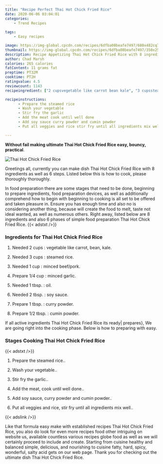 ```yaml
---
title: "Recipe Perfect Thai Hot Chick Fried Rice"
date: 2020-06-06 03:04:01
categories:
    - Trend Recipes
    
tags:
    - Easy recipes

image: https://img-global.cpcdn.com/recipes/6dfba08beafe7497/680x482cq70/thai-hot-chick-fried-rice-recipe-main-photo.jpg
thumbnail: https://img-global.cpcdn.com/recipes/6dfba08beafe7497/350x250cq70/thai-hot-chick-fried-rice-recipe-main-photo.jpg
description: Recipe Appetizing Thai Hot Chick Fried Rice with 8 ingredients and 6 stages of easy cooking.
author: Chad Marsh
calories: 265 calories
fatContent: 11 grams fat
preptime: PT32M
cooktime: PT2H
ratingvalue: 4.5
reviewcount: 1143
recipeingredient: ["2 cupsvegetable like carrot bean kale", "3 cupssteamed rice", "1 cupminced beefpork", "1/4 cupminced garlic", "1 tbsp.oil", "2 tbsp.soy sauce", "1 tbsp.curry powder", "1/2 tbsp.cumin powder"]

recipeinstructions: 
      - Prepare the steamed rice 
      - Wash your vegetable 
      - Stir fry the garlic 
      - Add the meat cook until well done 
      - Add soy sauce curry powder and cumin powder 
      - Put all veggies and rice stir fry until all ingredients mix well

---
```




**Without fail making ultimate Thai Hot Chick Fried Rice easy, bouncy, practical**. 


![Thai Hot Chick Fried Rice](https://img-global.cpcdn.com/recipes/6dfba08beafe7497/680x482cq70/thai-hot-chick-fried-rice-recipe-main-photo.jpg "Thai Hot Chick Fried Rice")




Greetings all, currently you can make dish Thai Hot Chick Fried Rice with 8 ingredients as well as 6 steps. Listed below this is how to cook, please thoroughly thoroughly.

In food preparation there are some stages that need to be done, beginning to prepare ingredients, food preparation devices, as well as additionally comprehend how to begin with beginning to cooking is all set to be offered and taken pleasure in. Ensure you has enough time and also no is considering another thing, because will create the food to melt, taste not ideal wanted, as well as numerous others. Right away, listed below are 8 ingredients and also 6 phases of simple food preparation Thai Hot Chick Fried Rice.
{{< adstxt />}}

### Ingredients for Thai Hot Chick Fried Rice


1. Needed 2 cups : vegetable like carrot, bean, kale.

1. Needed 3 cups : steamed rice.

1. Needed 1 cup : minced beef/pork.

1. Prepare 1/4 cup : minced garlic.

1. Needed 1 tbsp. : oil.

1. Needed 2 tbsp. : soy sauce.

1. Prepare 1 tbsp. : curry powder.

1. Prepare 1/2 tbsp. : cumin powder.



If all active ingredients Thai Hot Chick Fried Rice its ready| prepares}, We are going right into the cooking phase. Below is how to preparing with easy.

### Stages Cooking Thai Hot Chick Fried Rice

{{< adstxt />}}


1. Prepare the steamed rice..



1. Wash your vegetable..



1. Stir fry the garlic..



1. Add the meat, cook until well done..



1. Add soy sauce, curry powder and cumin powder..



1. Put all veggies and rice, stir fry until all ingredients mix well..





{{< adslink />}}

Like that formula easy make with established recipes Thai Hot Chick Fried Rice, you also do look for even more recipes food other intriguing on website us, available countless various recipes globe food as well as we will certainly proceed to include and create. Starting from cuisine healthy and balanced simple, delicious, and nourishing to cuisine fatty, hard, spicy, wonderful, salty acid gets on our web page. Thank you for checking out the ultimate dish Thai Hot Chick Fried Rice.
